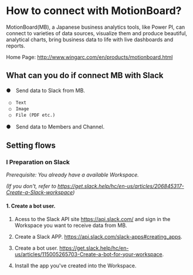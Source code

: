 # How to connect with MotionBoard?

MotionBoard(MB), a Japanese business analytics tools, like Power PI, can connect to varieties of data sources, 
visualize them and produce beautiful, analytical charts, bring business data to life with live dashboards and reports.

Home Page: http://www.wingarc.com/en/products/motionboard.html

## What can you do if connect MB with Slack
 ●　Send data to Slack from MB.
 
     ○　Text
     ○　Image
     ○　File (PDF etc.)
  
 ●　Send data to Members and Channel.
 
 ## Setting flows
 
 ### Ⅰ Preparation on Slack
 
 _Prerequisite: You already have a available Workspace._
 
 _(If you don't, refer to https://get.slack.help/hc/en-us/articles/206845317-Create-a-Slack-workspace)_
 
 #### 1. Create a bot user.

   1. Acess to the Slack API site https://api.slack.com/ and sign in the Workspace you want to receive data from MB.
 
   1. Create a Slack APP.  https://api.slack.com/slack-apps#creating_apps.
 
   1. Create a bot user.  https://get.slack.help/hc/en-us/articles/115005265703-Create-a-bot-for-your-workspace.
 
   1. Install the app you've created into the Workspace.
